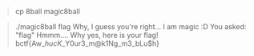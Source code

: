 > cp 8ball magic8ball

> ./magic8ball flag
Why, I guess you're right... I am magic :D
You asked:
"flag"
Hmmm....
Why yes, here is your flag!
bctf{Aw_$hucK$_Y0ur3_m@k1Ng_m3_bLu$h}

